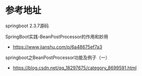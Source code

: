 # 参考地址
springboot 2.3.7源码

SpringBoot实践-BeanPostProcessor的作用和妙用
- https://www.jianshu.com/p/6a48675ef7a3

springboot之BeanPostProcessor功能及例子（一）
- https://blog.csdn.net/qq_18297675/category_8699591.html